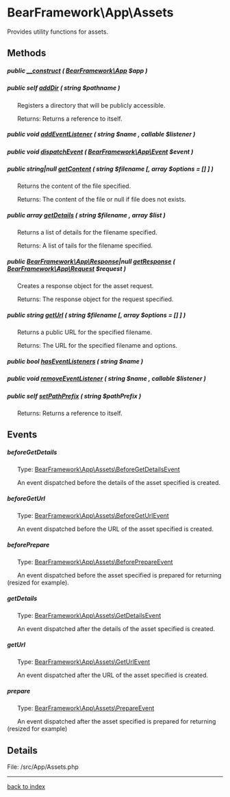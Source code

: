 # BearFramework\App\Assets

Provides utility functions for assets.

## Methods

##### public [__construct](bearframework.app.assets.__construct.method.md) ( [BearFramework\App](bearframework.app.class.md) $app )

##### public self [addDir](bearframework.app.assets.adddir.method.md) ( string $pathname )

&nbsp;&nbsp;&nbsp;&nbsp;&nbsp;&nbsp;Registers a directory that will be publicly accessible.

&nbsp;&nbsp;&nbsp;&nbsp;&nbsp;&nbsp;Returns: Returns a reference to itself.

##### public void [addEventListener](bearframework.app.assets.addeventlistener.method.md) ( string $name , callable $listener )

##### public void [dispatchEvent](bearframework.app.assets.dispatchevent.method.md) ( [BearFramework\App\Event](bearframework.app.event.class.md) $event )

##### public string|null [getContent](bearframework.app.assets.getcontent.method.md) ( string $filename [, array $options = [] ] )

&nbsp;&nbsp;&nbsp;&nbsp;&nbsp;&nbsp;Returns the content of the file specified.

&nbsp;&nbsp;&nbsp;&nbsp;&nbsp;&nbsp;Returns: The content of the file or null if file does not exists.

##### public array [getDetails](bearframework.app.assets.getdetails.method.md) ( string $filename , array $list )

&nbsp;&nbsp;&nbsp;&nbsp;&nbsp;&nbsp;Returns a list of details for the filename specified.

&nbsp;&nbsp;&nbsp;&nbsp;&nbsp;&nbsp;Returns: A list of tails for the filename specified.

##### public [BearFramework\App\Response](bearframework.app.response.class.md)|null [getResponse](bearframework.app.assets.getresponse.method.md) ( [BearFramework\App\Request](bearframework.app.request.class.md) $request )

&nbsp;&nbsp;&nbsp;&nbsp;&nbsp;&nbsp;Creates a response object for the asset request.

&nbsp;&nbsp;&nbsp;&nbsp;&nbsp;&nbsp;Returns: The response object for the request specified.

##### public string [getUrl](bearframework.app.assets.geturl.method.md) ( string $filename [, array $options = [] ] )

&nbsp;&nbsp;&nbsp;&nbsp;&nbsp;&nbsp;Returns a public URL for the specified filename.

&nbsp;&nbsp;&nbsp;&nbsp;&nbsp;&nbsp;Returns: The URL for the specified filename and options.

##### public bool [hasEventListeners](bearframework.app.assets.haseventlisteners.method.md) ( string $name )

##### public void [removeEventListener](bearframework.app.assets.removeeventlistener.method.md) ( string $name , callable $listener )

##### public self [setPathPrefix](bearframework.app.assets.setpathprefix.method.md) ( string $pathPrefix )

&nbsp;&nbsp;&nbsp;&nbsp;&nbsp;&nbsp;Returns: Returns a reference to itself.

## Events

##### beforeGetDetails

&nbsp;&nbsp;&nbsp;&nbsp;&nbsp;&nbsp;Type: [BearFramework\App\Assets\BeforeGetDetailsEvent](bearframework.app.assets.beforegetdetailsevent.class.md)

&nbsp;&nbsp;&nbsp;&nbsp;&nbsp;&nbsp;An event dispatched before the details of the asset specified is created.

##### beforeGetUrl

&nbsp;&nbsp;&nbsp;&nbsp;&nbsp;&nbsp;Type: [BearFramework\App\Assets\BeforeGetUrlEvent](bearframework.app.assets.beforegeturlevent.class.md)

&nbsp;&nbsp;&nbsp;&nbsp;&nbsp;&nbsp;An event dispatched before the URL of the asset specified is created.

##### beforePrepare

&nbsp;&nbsp;&nbsp;&nbsp;&nbsp;&nbsp;Type: [BearFramework\App\Assets\BeforePrepareEvent](bearframework.app.assets.beforeprepareevent.class.md)

&nbsp;&nbsp;&nbsp;&nbsp;&nbsp;&nbsp;An event dispatched before the asset specified is prepared for returning (resized for example).

##### getDetails

&nbsp;&nbsp;&nbsp;&nbsp;&nbsp;&nbsp;Type: [BearFramework\App\Assets\GetDetailsEvent](bearframework.app.assets.getdetailsevent.class.md)

&nbsp;&nbsp;&nbsp;&nbsp;&nbsp;&nbsp;An event dispatched after the details of the asset specified is created.

##### getUrl

&nbsp;&nbsp;&nbsp;&nbsp;&nbsp;&nbsp;Type: [BearFramework\App\Assets\GetUrlEvent](bearframework.app.assets.geturlevent.class.md)

&nbsp;&nbsp;&nbsp;&nbsp;&nbsp;&nbsp;An event dispatched after the URL of the asset specified is created.

##### prepare

&nbsp;&nbsp;&nbsp;&nbsp;&nbsp;&nbsp;Type: [BearFramework\App\Assets\PrepareEvent](bearframework.app.assets.prepareevent.class.md)

&nbsp;&nbsp;&nbsp;&nbsp;&nbsp;&nbsp;An event dispatched after the asset specified is prepared for returning (resized for example)

## Details

File: /src/App/Assets.php

---

[back to index](index.md)

